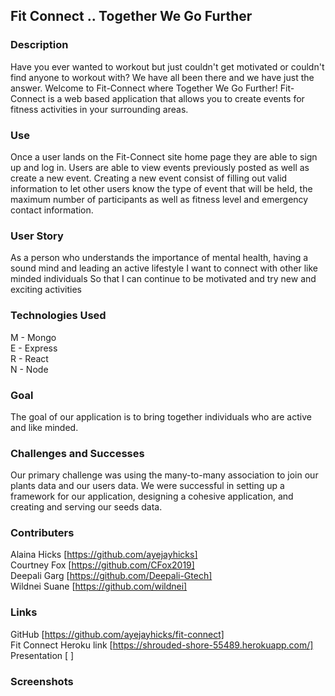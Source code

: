 ## Fit Connect .. Together We Go Further

### Description
Have you ever wanted to workout but just couldn't get motivated or couldn't find anyone to workout with? We have all been there and we have just the answer. Welcome to Fit-Connect where Together We Go Further! Fit-Connect is a web based application that allows you to create events for fitness activities in your surrounding areas.

### Use
Once a user lands on the Fit-Connect site home page they are able to sign up and log in. Users are able to view events previously posted as well as create a new event. Creating a new event consist of filling out valid information to let other users know the type of event that will be held, the maximum number of participants as well as fitness level and emergency contact information.

### User Story
As a person who understands the importance of mental health, having a sound mind and leading an active lifestyle
I want to connect with other like minded individuals
So that I can continue to be motivated and try new and exciting activities 

### Technologies Used  
M -  Mongo  
E -  Express  
R -  React  
N -  Node  

### Goal
The goal of our application is to bring together individuals who are active and like minded. 

### Challenges and Successes
Our primary challenge was using the many-to-many association to join our plants data and our users data. We were successful in setting up a framework for our application, designing a cohesive application, and creating and serving our seeds data.

### Contributers
Alaina Hicks [https://github.com/ayejayhicks]  
Courtney Fox [https://github.com/CFox2019]  
Deepali Garg [https://github.com/Deepali-Gtech]  
Wildnei Suane [https://github.com/wildnei]

### Links
GitHub [https://github.com/ayejayhicks/fit-connect]  
Fit Connect Heroku link [https://shrouded-shore-55489.herokuapp.com/]  
Presentation [ ]

### Screenshots